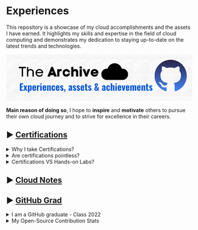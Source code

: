 # Experiences
This repository is a showcase of my cloud accomplishments and the assets I have earned. It highlights my skills and expertise in the field of cloud computing and demonstrates my dedication to staying up-to-date on the latest trends and technologies.

<img src="cover.png">

**Main reason of doing so**, I hope to **inspire** and **motivate** others to pursue their own cloud journey and to strive for excellence in their careers.


## ▶ [Certifications](https://github.com/Y4HYA4/ExperienceInCloud/tree/main/Certifications!#readme)
<!--
### Aquired Exams
> Sort by timeline.
- [1- Microsoft Azure Fundamentals](/Certifications!/1°AZ-900.pdf)
- [2- Microsoft Azure Data Fundamentals ](/Certifications!/2°DP-900.pdf)
- [3- Microsoft Azure AI Fundamentals ](/Certifications!/3°AI-900.pdf)
- [4- Microsoft Power Platform Fundamentals ](/Certifications!/4°PL-900.pdf)
- [5- Microsoft Azure Administrator Associate](/Certifications!/5°AZ-104.pdf)
- [6- Microsoft Azure Security Engineer Associate](/Certifications!/6°AZ-500.pdf)
- [7- Microsoft DevOps Engineer Expert](/Certifications!/7°AZ-400.pdf)
- [8- Microsoft Azure Developer Associate](/Certifications!/8°AZ-204.pdf)
- [9- Microsoft Certified Trainer](/Certifications!/MCT.pdf)
- [10- Microsoft Security, Compliance, and Identity Fundamentals](/Certifications!/9°SC-900.pdf)
- [11- Terraform Associate ](/Certifications!/10°Terraform.pdf)
- [12- Microsoft Azure Solutions Architect Expert](/Certifications!/11°AZ-305.pdf)
- [13- Microsoft Azure Network Engineer Associate ](/Certifications!/12°AZ-700.pdf)
- [14- Microsoft Security Operations Analyst Associate](/Certifications!/13°SC-200.pdf)
- [15- AWS Certified Cloud Practitioner ](/Certifications!/14°%20AWS%20Certified%20Cloud%20Practitioner%20certificate.pdf)
 -->
 
 <details>
<summary> Why I take Certifications? </summary>
<br>
Let me share with you why I take certifications and the value they have brought to my career and personal growth:
<br><br>
First and foremost, I take certifications because they allow me to demonstrate my skills and expertise in a particular technology or subject matter. In today's competitive job market, having certifications can set you apart from other candidates and show potential employers that you have the knowledge and dedication required to succeed in your field.
<br>
<br>
Certifications have also helped me to stay up-to-date on the latest trends and technologies. In the fast-paced world of technology, it is important to constantly learn and adapt, and certifications provide a <b>structured way</b> for me to do so.

<br>

**C**ertifications have also helped me to grow as a person. 
- Earning a certification requires hard work, dedication, and a willingness to constantly learn and challenge myself. 

These traits are not only valuable in my career, but in all aspects of my life.

</details>

<details>
<summary> Are certifications pointless? </summary>
<br>

Those who claim that certifications do not matter either possess few or no certifications themselves and are attempting to emphasize the importance of their personal experience. While we certainly value experiences, it is also important to recognize that obtaining new certifications can broaden one's skillset and facilitate personal and professional growth. 
<br>
<br>
Consider the adage: are you having years of experiences or repeating the same year over and over?
<br>
<br>
Certs are a form of self-growth and my advice is to ignore most people because they do not have your best interests at heart.
<br>
<br>
Continue to look on my [cloud Journey](https://github.com/Y4HYA4/ExperienceInCloud/tree/main/Certifications!#readme)!
 
</details>

<details>
<summary>Certifications VS Hands-on Labs? </summary>

<img src="Certifications!/why.png">

</details>

## ▶ [Cloud Notes](https://github.com/Y4HYA4/ExperienceInCloud/tree/main/Notes#readme)
## ▶ [GitHub Grad](https://github.com/Y4HYA4/GitHubGraduation-2022/blob/main/README.md)

<details>
<summary> I am a GitHub graduate - Class 2022 </summary>
<br>

I have had the opportunity to delve deep into the platform and learn everything it has to offer. From managing repositories and working with branches, to collaborating with others and contributing to open source projects, working with pipelines using Actoins, GitHub has provided me with the tools and resources I need to succeed as a developer.

Appreciate what GitHub has done for me and my career! I truly believe it is an invaluable platform for anyone interested in software development. Get in.

<br> 

Check [the SWAG](https://github.com/Y4HYA4/GitHubGraduation-2022/blob/main/README.md) i had from GitHub as a Grad
</details>


<details> 
<summary>My Open-Source Contribution Stats</summary>
<br>

How I'm Starting 2023:
<br>

<img src="LinkedinGitHub.png">

<br>
<br>
<img src="contributions (1).png">
 
</detaiml>
